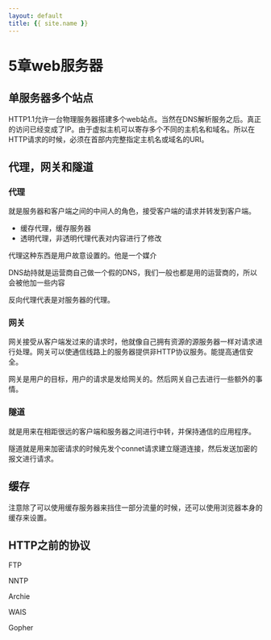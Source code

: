 ```yaml
---
layout: default
title: {{ site.name }}
---
```

# 5章web服务器
## 单服务器多个站点
HTTP1.1允许一台物理服务器搭建多个web站点。当然在DNS解析服务之后。真正的访问已经变成了IP。由于虚拟主机可以寄存多个不同的主机名和域名。所以在HTTP请求的时候，必须在首部内完整指定主机名或域名的URI。

## 代理，网关和隧道
### 代理
就是服务器和客户端之间的中间人的角色，接受客户端的请求并转发到客户端。

 - 缓存代理，缓存服务器
 - 透明代理，非透明代理代表对内容进行了修改

代理这种东西是用户故意设置的。他是一个媒介

DNS劫持就是运营商自己做一个假的DNS，我们一般也都是用的运营商的，所以会被他加一些内容

反向代理代表是对服务器的代理。

### 网关
网关接受从客户端发过来的请求时，他就像自己拥有资源的源服务器一样对请求进行处理。网关可以使通信线路上的服务器提供非HTTP协议服务。能提高通信安全。

网关是用户的目标，用户的请求是发给网关的。然后网关自己去进行一些额外的事情。

### 隧道
就是用来在相距很远的客户端和服务器之间进行中转，并保持通信的应用程序。

隧道就是用来加密请求的时候先发个connet请求建立隧道连接，然后发送加密的报文进行请求。


## 缓存
注意除了可以使用缓存服务器来挡住一部分流量的时候，还可以使用浏览器本身的缓存来设置。

## HTTP之前的协议
FTP

NNTP

Archie

WAIS

Gopher
